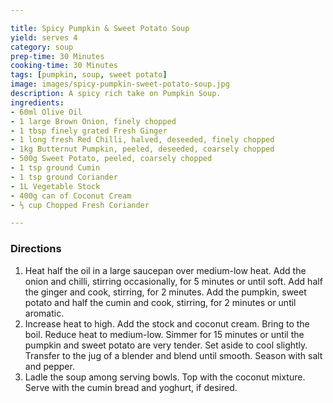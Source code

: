 ```yaml
---

title: Spicy Pumpkin & Sweet Potato Soup
yield: serves 4
category: soup
prep-time: 30 Minutes
cooking-time: 30 Minutes
tags: [pumpkin, soup, sweet potato] 
image: images/spicy-pumpkin-sweet-potato-soup.jpg
description: A spicy rich take on Pumpkin Soup.
ingredients:
- 60ml Olive Oil
- 1 large Brown Onion, finely chopped
- 1 tbsp finely grated Fresh Ginger
- 1 long fresh Red Chilli, halved, deseeded, finely chopped
- 1kg Butternut Pumpkin, peeled, deseeded, coarsely chopped
- 500g Sweet Potato, peeled, coarsely chopped
- 1 tsp ground Cumin
- 1 tsp ground Coriander
- 1L Vegetable Stock
- 400g can of Coconut Cream
- ⅓ cup Chopped Fresh Coriander

---
```


### Directions

1.  Heat half the oil in a large saucepan over medium-low heat. Add the onion and chilli, stirring occasionally, for 5 minutes or until soft. Add half the ginger and cook, stirring, for 2 minutes. Add the pumpkin, sweet potato and half the cumin and cook, stirring, for 2 minutes or until aromatic. 
2. Increase heat to high. Add the stock and coconut cream. Bring to the boil. Reduce heat to medium-low. Simmer for 15 minutes or until the pumpkin and sweet potato are very tender. Set aside to cool slightly. Transfer to the jug of a blender and blend until smooth. Season with salt and pepper. 
4. Ladle the soup among serving bowls. Top with the coconut mixture. Serve with the cumin bread and yoghurt, if desired.